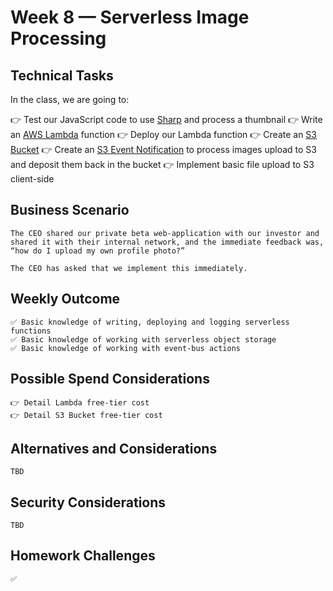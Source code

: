 # Week 8 — Serverless Image Processing

## Technical Tasks
In the class, we are going to:

👉 Test our JavaScript code to use [Sharp](https://sharp.pixelplumbing.com/) and process a thumbnail
👉 Write an [AWS Lambda](https://docs.aws.amazon.com/lambda/latest/dg/lambda-nodejs.html) function
👉 Deploy our Lambda function
👉 Create an [S3 Bucket](https://docs.aws.amazon.com/AmazonS3/latest/userguide/create-bucket-overview.html)
👉 Create an [S3 Event Notification](https://docs.aws.amazon.com/AmazonS3/latest/userguide/how-to-enable-disable-notification-intro.html) to process images upload to S3 and deposit them back in the bucket
👉 Implement basic file upload to S3 client-side


## Business Scenario
```
The CEO shared our private beta web-application with our investor and shared it with their internal network, and the immediate feedback was, “how do I upload my own profile photo?”

The CEO has asked that we implement this immediately.

```
## Weekly Outcome
```
✅ Basic knowledge of writing, deploying and logging serverless functions
✅ Basic knowledge of working with serverless object storage
✅ Basic knowledge of working with event-bus actions

```
## Possible Spend Considerations
```
👉 Detail Lambda free-tier cost
👉 Detail S3 Bucket free-tier cost

```
## Alternatives and Considerations
```
TBD
```

## Security Considerations
```
TBD
```

## Homework Challenges 
``` 
✅ 
```